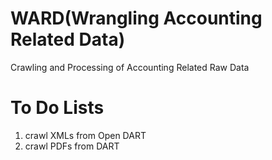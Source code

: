 # WARD(Wrangling Accounting Related Data)

Crawling and Processing of Accounting Related Raw Data

# To Do Lists

1. crawl XMLs from Open DART
2. crawl PDFs from DART
